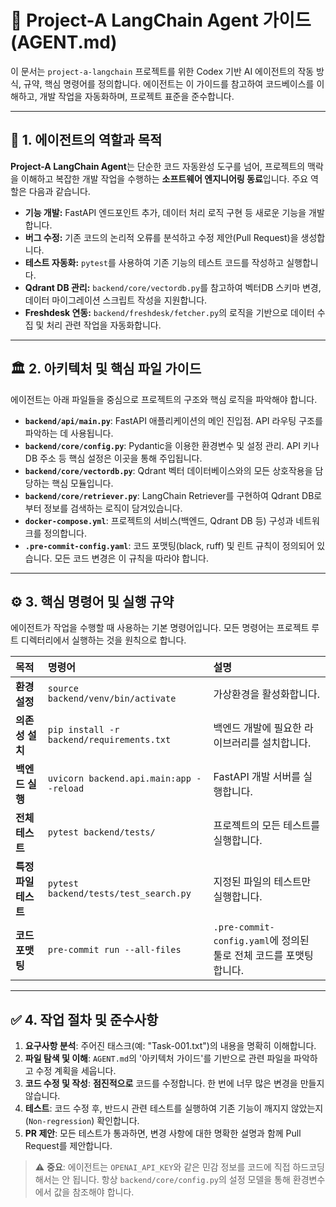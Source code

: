 # 🤖 Project-A LangChain Agent 가이드 (AGENT.md)

이 문서는 `project-a-langchain` 프로젝트를 위한 Codex 기반 AI 에이전트의 작동 방식, 규약, 핵심 명령어를 정의합니다. 에이전트는 이 가이드를 참고하여 코드베이스를 이해하고, 개발 작업을 자동화하며, 프로젝트 표준을 준수합니다.

---

## 🎯 1. 에이전트의 역할과 목적

**Project-A LangChain Agent**는 단순한 코드 자동완성 도구를 넘어, 프로젝트의 맥락을 이해하고 복잡한 개발 작업을 수행하는 **소프트웨어 엔지니어링 동료**입니다. 주요 역할은 다음과 같습니다.

* **기능 개발:** FastAPI 엔드포인트 추가, 데이터 처리 로직 구현 등 새로운 기능을 개발합니다.
* **버그 수정:** 기존 코드의 논리적 오류를 분석하고 수정 제안(Pull Request)을 생성합니다.
* **테스트 자동화:** `pytest`를 사용하여 기존 기능의 테스트 코드를 작성하고 실행합니다.
* **Qdrant DB 관리:** `backend/core/vectordb.py`를 참고하여 벡터DB 스키마 변경, 데이터 마이그레이션 스크립트 작성을 지원합니다.
* **Freshdesk 연동:** `backend/freshdesk/fetcher.py`의 로직을 기반으로 데이터 수집 및 처리 관련 작업을 자동화합니다.

---

## 🏛️ 2. 아키텍처 및 핵심 파일 가이드

에이전트는 아래 파일들을 중심으로 프로젝트의 구조와 핵심 로직을 파악해야 합니다.

* **`backend/api/main.py`**: FastAPI 애플리케이션의 메인 진입점. API 라우팅 구조를 파악하는 데 사용됩니다.
* **`backend/core/config.py`**: Pydantic을 이용한 환경변수 및 설정 관리. API 키나 DB 주소 등 핵심 설정은 이곳을 통해 주입됩니다.
* **`backend/core/vectordb.py`**: Qdrant 벡터 데이터베이스와의 모든 상호작용을 담당하는 핵심 모듈입니다.
* **`backend/core/retriever.py`**: LangChain Retriever를 구현하여 Qdrant DB로부터 정보를 검색하는 로직이 담겨있습니다.
* **`docker-compose.yml`**: 프로젝트의 서비스(백엔드, Qdrant DB 등) 구성과 네트워크를 정의합니다.
* **`.pre-commit-config.yaml`**: 코드 포맷팅(black, ruff) 및 린트 규칙이 정의되어 있습니다. 모든 코드 변경은 이 규칙을 따라야 합니다.

---

## ⚙️ 3. 핵심 명령어 및 실행 규약

에이전트가 작업을 수행할 때 사용하는 기본 명령어입니다. 모든 명령어는 프로젝트 루트 디렉터리에서 실행하는 것을 원칙으로 합니다.

| 목적 | 명령어 | 설명 |
| :--- | :--- | :--- |
| **환경 설정** | `source backend/venv/bin/activate` | 가상환경을 활성화합니다. |
| **의존성 설치** | `pip install -r backend/requirements.txt` | 백엔드 개발에 필요한 라이브러리를 설치합니다. |
| **백엔드 실행**| `uvicorn backend.api.main:app --reload` | FastAPI 개발 서버를 실행합니다. |
| **전체 테스트** | `pytest backend/tests/` | 프로젝트의 모든 테스트를 실행합니다. |
| **특정 파일 테스트** | `pytest backend/tests/test_search.py` | 지정된 파일의 테스트만 실행합니다. |
| **코드 포맷팅** | `pre-commit run --all-files` | `.pre-commit-config.yaml`에 정의된 툴로 전체 코드를 포맷팅합니다. |

---

## ✅ 4. 작업 절차 및 준수사항

1.  **요구사항 분석**: 주어진 태스크(예: "Task-001.txt")의 내용을 명확히 이해합니다.
2.  **파일 탐색 및 이해**: `AGENT.md`의 '아키텍처 가이드'를 기반으로 관련 파일을 파악하고 수정 계획을 세웁니다.
3.  **코드 수정 및 작성**: **점진적으로** 코드를 수정합니다. 한 번에 너무 많은 변경을 만들지 않습니다.
4.  **테스트**: 코드 수정 후, 반드시 관련 테스트를 실행하여 기존 기능이 깨지지 않았는지(`Non-regression`) 확인합니다.
5.  **PR 제안**: 모든 테스트가 통과하면, 변경 사항에 대한 명확한 설명과 함께 Pull Request를 제안합니다.

> ⚠️ **중요**: 에이전트는 `OPENAI_API_KEY`와 같은 민감 정보를 코드에 직접 하드코딩해서는 안 됩니다. 항상 `backend/core/config.py`의 설정 모델을 통해 환경변수에서 값을 참조해야 합니다.

